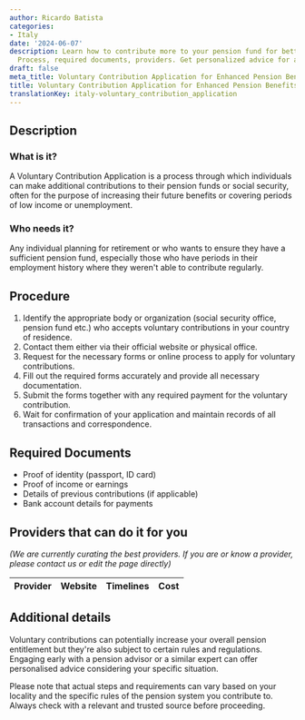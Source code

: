 ```yaml
---
author: Ricardo Batista
categories:
- Italy
date: '2024-06-07'
description: Learn how to contribute more to your pension fund for better benefits.
  Process, required documents, providers. Get personalized advice for a secure retirement!
draft: false
meta_title: Voluntary Contribution Application for Enhanced Pension Benefits
title: Voluntary Contribution Application for Enhanced Pension Benefits
translationKey: italy-voluntary_contribution_application
---
```



## Description
### What is it?
A Voluntary Contribution Application is a process through which individuals can make additional contributions to their pension funds or social security, often for the purpose of increasing their future benefits or covering periods of low income or unemployment.

### Who needs it?
Any individual planning for retirement or who wants to ensure they have a sufficient pension fund, especially those who have periods in their employment history where they weren't able to contribute regularly.

## Procedure
1. Identify the appropriate body or organization (social security office, pension fund etc.) who accepts voluntary contributions in your country of residence.
2. Contact them either via their official website or physical office.
3. Request for the necessary forms or online process to apply for voluntary contributions.
4. Fill out the required forms accurately and provide all necessary documentation.
5. Submit the forms together with any required payment for the voluntary contribution.
6. Wait for confirmation of your application and maintain records of all transactions and correspondence.

## Required Documents
- Proof of identity (passport, ID card)
- Proof of income or earnings
- Details of previous contributions (if applicable)
- Bank account details for payments

## Providers that can do it for you

_(We are currently curating the best providers. If you are or know a provider, please contact us or edit the page directly)_

| Provider        |     Website     |     Timelines    |       Cost      |
| --------------- | --------------- |  :-------------: | :-------------: |

## Additional details
Voluntary contributions can potentially increase your overall pension entitlement but they're also subject to certain rules and regulations. Engaging early with a pension advisor or a similar expert can offer personalised advice considering your specific situation.

Please note that actual steps and requirements can vary based on your locality and the specific rules of the pension system you contribute to. Always check with a relevant and trusted source before proceeding.